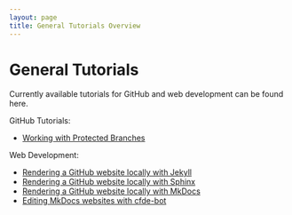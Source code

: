 ```yaml
---
layout: page
title: General Tutorials Overview
---
```



General Tutorials
==================

Currently available tutorials for GitHub and web development can be found here.

GitHub Tutorials:

  - [Working with Protected Branches](ProtectedBranch_HowTo.md)

Web Development:

  - [Rendering a GitHub website locally with Jekyll](Jekyll_Tutorial.md)
  - [Rendering a GitHub website locally with Sphinx](Sphinx_Tutorial.md)
  - [Rendering a GitHub website locally with MkDocs](mkdocs.md)
  - [Editing MkDocs websites with cfde-bot](cfdebot_website_editing.md)
